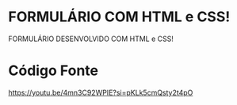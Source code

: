 # FORMULÁRIO COM HTML e CSS!
FORMULÁRIO DESENVOLVIDO COM HTML e CSS!
# Código Fonte
https://youtu.be/4mn3C92WPIE?si=pKLk5cmQsty2t4pO

